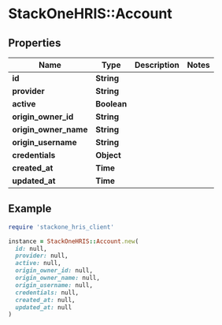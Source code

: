 # StackOneHRIS::Account

## Properties

| Name | Type | Description | Notes |
| ---- | ---- | ----------- | ----- |
| **id** | **String** |  |  |
| **provider** | **String** |  |  |
| **active** | **Boolean** |  |  |
| **origin_owner_id** | **String** |  |  |
| **origin_owner_name** | **String** |  |  |
| **origin_username** | **String** |  |  |
| **credentials** | **Object** |  |  |
| **created_at** | **Time** |  |  |
| **updated_at** | **Time** |  |  |

## Example

```ruby
require 'stackone_hris_client'

instance = StackOneHRIS::Account.new(
  id: null,
  provider: null,
  active: null,
  origin_owner_id: null,
  origin_owner_name: null,
  origin_username: null,
  credentials: null,
  created_at: null,
  updated_at: null
)
```

